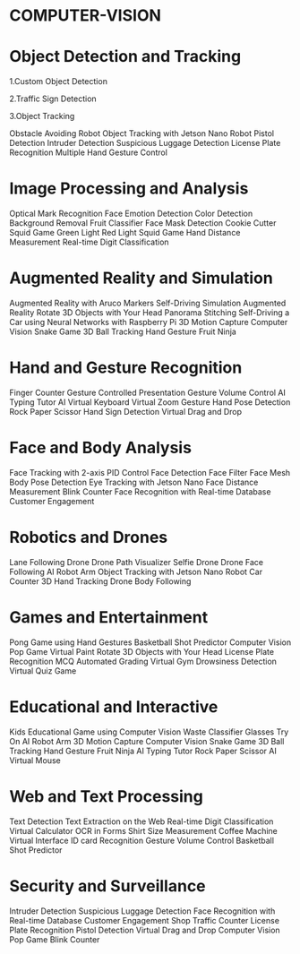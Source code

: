 # COMPUTER-VISION

# Object Detection and Tracking
1.Custom Object Detection

2.Traffic Sign Detection

3.Object Tracking

Obstacle Avoiding Robot
Object Tracking with Jetson Nano Robot
Pistol Detection
Intruder Detection
Suspicious Luggage Detection
License Plate Recognition
Multiple Hand Gesture Control

# Image Processing and Analysis
Optical Mark Recognition
Face Emotion Detection
Color Detection
Background Removal
Fruit Classifier
Face Mask Detection
Cookie Cutter Squid Game
Green Light Red Light Squid Game
Hand Distance Measurement
Real-time Digit Classification

# Augmented Reality and Simulation
Augmented Reality with Aruco Markers
Self-Driving Simulation
Augmented Reality
Rotate 3D Objects with Your Head
Panorama Stitching
Self-Driving a Car using Neural Networks with Raspberry Pi
3D Motion Capture
Computer Vision Snake Game
3D Ball Tracking
Hand Gesture Fruit Ninja

# Hand and Gesture Recognition
Finger Counter
Gesture Controlled Presentation
Gesture Volume Control
AI Typing Tutor
AI Virtual Keyboard
Virtual Zoom Gesture
Hand Pose Detection
Rock Paper Scissor
Hand Sign Detection
Virtual Drag and Drop

# Face and Body Analysis
Face Tracking with 2-axis PID Control
Face Detection
Face Filter
Face Mesh
Body Pose Detection
Eye Tracking with Jetson Nano
Face Distance Measurement
Blink Counter
Face Recognition with Real-time Database
Customer Engagement

# Robotics and Drones
Lane Following Drone
Drone Path Visualizer
Selfie Drone
Drone Face Following
AI Robot Arm
Object Tracking with Jetson Nano Robot
Car Counter
3D Hand Tracking
Drone Body Following

# Games and Entertainment
Pong Game using Hand Gestures
Basketball Shot Predictor
Computer Vision Pop Game
Virtual Paint
Rotate 3D Objects with Your Head
License Plate Recognition
MCQ Automated Grading
Virtual Gym
Drowsiness Detection
Virtual Quiz Game

# Educational and Interactive
Kids Educational Game using Computer Vision
Waste Classifier
Glasses Try On
AI Robot Arm
3D Motion Capture
Computer Vision Snake Game
3D Ball Tracking
Hand Gesture Fruit Ninja
AI Typing Tutor
Rock Paper Scissor
AI Virtual Mouse

# Web and Text Processing
Text Detection
Text Extraction on the Web
Real-time Digit Classification
Virtual Calculator
OCR in Forms
Shirt Size Measurement
Coffee Machine Virtual Interface
ID card Recognition
Gesture Volume Control
Basketball Shot Predictor

# Security and Surveillance
Intruder Detection
Suspicious Luggage Detection
Face Recognition with Real-time Database
Customer Engagement
Shop Traffic Counter
License Plate Recognition
Pistol Detection
Virtual Drag and Drop
Computer Vision Pop Game
Blink Counter
